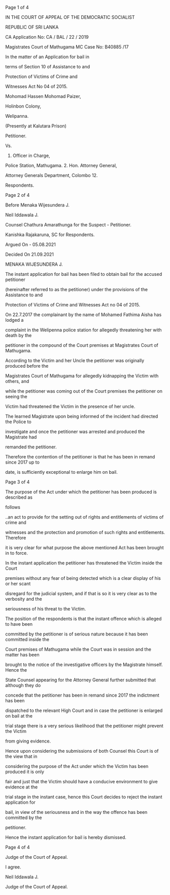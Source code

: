 Page 1 of 4

IN THE COURT OF APPEAL OF THE DEMOCRATIC SOCIALIST

REPUBLIC OF SRI LANKA

CA Application No: CA / BAL / 22 / 2019

Magistrates Court of Mathugama MC Case No: B40885 /17

In the matter of an Application for bail in

terms of Section 10 of Assistance to and

Protection of Victims of Crime and

Witnesses Act No 04 of 2015.

Mohomad Hassen Mohomad Paizer,

Holinbon Colony,

Welipanna.

(Presently at Kalutara Prison)

Petitioner.

Vs.

1. Officer in Charge,

Police Station, Mathugama. 2. Hon. Attorney General,

Attorney Generals Department, Colombo 12.

Respondents.

Page 2 of 4

Before Menaka Wijesundera J.

Neil Iddawala J.

Counsel Chathura Amarathunga for the Suspect - Petitioner.

Kanishka Rajakaruna, SC for Respondents.

Argued On - 05.08.2021

Decided On 21.09.2021

MENAKA WIJESUNDERA J.

The instant application for bail has been filed to obtain bail for the accused petitioner

(hereinafter referred to as the petitioner) under the provisions of the Assistance to and

Protection of Victims of Crime and Witnesses Act no 04 of 2015.

On 22.7.2017 the complainant by the name of Mohamed Fathima Aisha has lodged a

complaint in the Welipenna police station for allegedly threatening her with death by the

petitioner in the compound of the Court premises at Magistrates Court of Mathugama.

According to the Victim and her Uncle the petitioner was originally produced before the

Magistrates Court of Mathugama for allegedly kidnapping the Victim with others, and

while the petitioner was coming out of the Court premises the petitioner on seeing the

Victim had threatened the Victim in the presence of her uncle.

The learned Magistrate upon being informed of the incident had directed the Police to

investigate and once the petitioner was arrested and produced the Magistrate had

remanded the petitioner.

Therefore the contention of the petitioner is that he has been in remand since 2017 up to

date, is sufficiently exceptional to enlarge him on bail.

Page 3 of 4

The purpose of the Act under which the petitioner has been produced is described as

follows

..an act to provide for the setting out of rights and entitlements of victims of crime and

witnesses and the protection and promotion of such rights and entitlements. Therefore

it is very clear for what purpose the above mentioned Act has been brought in to force.

In the instant application the petitioner has threatened the Victim inside the Court

premises without any fear of being detected which is a clear display of his or her scant

disregard for the judicial system, and if that is so it is very clear as to the verbosity and the

seriousness of his threat to the Victim.

The position of the respondents is that the instant offence which is alleged to have been

committed by the petitioner is of serious nature because it has been committed inside the

Court premises of Mathugama while the Court was in session and the matter has been

brought to the notice of the investigative officers by the Magistrate himself. Hence the

State Counsel appearing for the Attorney General further submitted that although they do

concede that the petitioner has been in remand since 2017 the indictment has been

dispatched to the relevant High Court and in case the petitioner is enlarged on bail at the

trial stage there is a very serious likelihood that the petitioner might prevent the Victim

from giving evidence.

Hence upon considering the submissions of both Counsel this Court is of the view that in

considering the purpose of the Act under which the Victim has been produced it is only

fair and just that the Victim should have a conducive environment to give evidence at the

trial stage in the instant case, hence this Court decides to reject the instant application for

bail, in view of the seriousness and in the way the offence has been committed by the

petitioner.

Hence the instant application for bail is hereby dismissed.

Page 4 of 4

Judge of the Court of Appeal.

I agree.

Neil Iddawala J.

Judge of the Court of Appeal.